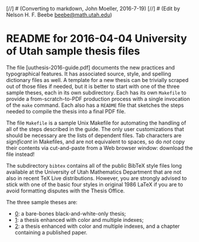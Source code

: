 [//] # (Converting to markdown, John Moeller, 2016-7-19)
[//] # (Edit by Nelson H. F. Beebe <beebe@math.utah.edu>)


# README for 2016-04-04 University of Utah sample thesis files

The file [uuthesis-2016-guide.pdf]
documents the new practices and typographical features.
It has associated source, style, and spelling dictionary
files as well.  A template for a new thesis can be
trivially scraped out of those files if needed, but it
is better to start with one of the three sample theses,
each in its own subdirectory.  Each has its own
`Makefile` to provide a from-scratch-to-PDF
production process with a single invocation of the
`make` command.  Each also has a `README`
file that sketches the steps needed to compile the thesis
into a final PDF file.

The file `Makefile`
is a sample Unix Makefile for automating the handling of
all of the steps described in the guide.  The only user
customizations that should be necessary are the lists of
dependent files.  Tab characters are
*significant* in Makefiles, and are not
equivalent to spaces, so do _not_ copy their
contents via cut-and-paste from a Web browser window:
download the file instead!

The subdirectory `bibtex`
contains all of the public BibTeX style files long
available at the University of Utah Mathematics
Department that are not also in recent TeX Live
distributions.  However, you are strongly advised to
stick with one of the basic four styles in original 1986
LaTeX if you are to avoid formatting disputes with the
Thesis Office.

The three sample theses are:
- [0](sample-thesis-0): a bare-bones black-and-white-only thesis;
- [1](sample-thesis-1): a thesis enhanced with color and multiple indexes;
- [2](sample-thesis-2): a thesis enhanced with color and multiple indexes, and a chapter containing a published paper.
